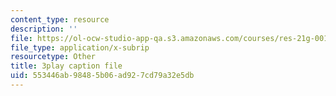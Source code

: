 ```yaml
---
content_type: resource
description: ''
file: https://ol-ocw-studio-app-qa.s3.amazonaws.com/courses/res-21g-001-the-user-friendly-classroom-fall-2020/553446ab98485b06ad927cd79a32e5db_b04CichdN5g.vtt
file_type: application/x-subrip
resourcetype: Other
title: 3play caption file
uid: 553446ab-9848-5b06-ad92-7cd79a32e5db
---
```

